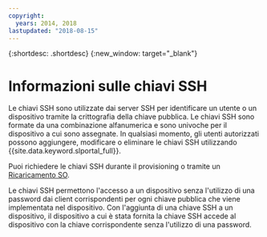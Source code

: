 ```yaml
---
copyright:
  years: 2014, 2018
lastupdated: "2018-08-15"
---
```


{:shortdesc: .shortdesc}
{:new_window: target="_blank"}

# Informazioni sulle chiavi SSH

Le chiavi SSH sono utilizzate dai server SSH per identificare un utente o un dispositivo tramite la crittografia della chiave pubblica. Le chiavi SSH sono formate da una combinazione alfanumerica e sono univoche per il dispositivo a cui sono assegnate. In qualsiasi momento, gli utenti autorizzati possono aggiungere, modificare o eliminare le chiavi SSH utilizzando {{site.data.keyword.slportal_full}}.

Puoi richiedere le chiavi SSH durante il provisioning o tramite un [Ricaricamento SO](../software/vsi_reload_os.html).


Le chiavi SSH permettono l'accesso a un dispositivo senza l'utilizzo di una password dai client corrispondenti per ogni chiave pubblica che viene implementata nel dispositivo. Con l'aggiunta di una chiave SSH a un dispositivo, il dispositivo a cui è stata fornita la chiave SSH accede al dispositivo con la chiave corrispondente senza l'utilizzo di una password.

